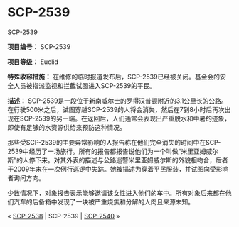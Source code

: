 # SCP-2539
                        




SCP-2539



**项目编号：** SCP-2539

**项目等级：** Euclid

**特殊收容措施：** 在维修的临时报道发布后，SCP-2539已经被关闭。基金会的安全人员被指派监视和拦截试图进入SCP-2539的平民。

**描述：** SCP-2539是一段位于新南威尔士的罗得汉普顿附近的3.1公里长的公路。在行驶500米之后，试图穿越SCP-2539的人将会消失，然后在7到8小时后再次出现在SCP-2539的另一端。在返回后，人们通常会表现出严重脱水和中暑的迹象，即使有足够的水资源供给来预防这种情况。

那些受SCP-2539的主要异常影响的人报告称在他们完全消失的时间中在SCP-2539中经历了一场旅行。所有的报告都报告说他们为一个叫做“米里亚姆威尔斯”的人停下来。对其外表的描述与公路巡警米里亚姆威尔斯的外貌相吻合，后者于2009年末在一次例行巡逻中失踪。她被描述为穿着平民服装，并试图向受影响者询问方向。

少数情况下，对象报告表示能够邀请该女性进入他们的车中。所有对象后来都在他们汽车的后备箱中发现了一块被严重烧焦和分解的人肉且来源未知。



« <a shape='rect' class='newpage' href='/scp-2538'>SCP-2538</a> | SCP-2539 | [SCP-2540](/scp-2540) »





                    
